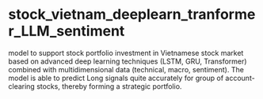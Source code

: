 # stock_vietnam_deeplearn_tranformer_LLM_sentiment
model to support stock portfolio investment in Vietnamese stock market based on advanced deep learning techniques (LSTM, GRU, Transformer) combined with multidimensional data (technical, macro, sentiment). The model is able to predict Long signals quite accurately for group of account-clearing stocks, thereby forming a strategic portfolio.
